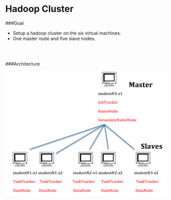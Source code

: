 # Hadoop Cluster

###Goal
* Setup a hadoop cluster on the six virtual machines.
* One master node and five slave nodes.




<br/>
<br/>

###Architecture
<br/>

![](https://raw.githubusercontent.com/congqiyuan/tutorial/master/hadoop_cluster/1.png)




